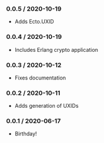 ### 0.0.5 / 2020-10-19

* Adds Ecto.UXID

### 0.0.4 / 2020-10-19

* Includes Erlang crypto application

### 0.0.3 / 2020-10-12

* Fixes documentation

### 0.0.2 / 2020-10-11

* Adds generation of UXIDs

### 0.0.1 / 2020-06-17

* Birthday!
